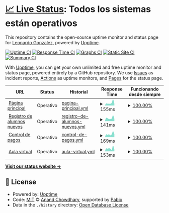 # [📈 Live Status](https://demo.upptime.js.org): <!--live status--> **Todos los sistemas están operativos**

This repository contains the open-source uptime monitor and status page for [Leonardo Gonzalez](https://demo.upptime.js.org), powered by [Upptime](https://github.com/upptime/upptime).

[![Uptime CI](https://github.com/gonzalezrujano/sigloxxi_status/workflows/Uptime%20CI/badge.svg)](https://github.com/gonzalezrujano/sigloxxi_status/actions?query=workflow%3A%22Uptime+CI%22)
[![Response Time CI](https://github.com/gonzalezrujano/sigloxxi_status/workflows/Response%20Time%20CI/badge.svg)](https://github.com/gonzalezrujano/sigloxxi_status/actions?query=workflow%3A%22Response+Time+CI%22)
[![Graphs CI](https://github.com/gonzalezrujano/sigloxxi_status/workflows/Graphs%20CI/badge.svg)](https://github.com/gonzalezrujano/sigloxxi_status/actions?query=workflow%3A%22Graphs+CI%22)
[![Static Site CI](https://github.com/gonzalezrujano/sigloxxi_status/workflows/Static%20Site%20CI/badge.svg)](https://github.com/gonzalezrujano/sigloxxi_status/actions?query=workflow%3A%22Static+Site+CI%22)
[![Summary CI](https://github.com/gonzalezrujano/sigloxxi_status/workflows/Summary%20CI/badge.svg)](https://github.com/gonzalezrujano/sigloxxi_status/actions?query=workflow%3A%22Summary+CI%22)

With [Upptime](https://upptime.js.org), you can get your own unlimited and free uptime monitor and status page, powered entirely by a GitHub repository. We use [Issues](https://github.com/gonzalezrujano/sigloxxi_status/issues) as incident reports, [Actions](https://github.com/gonzalezrujano/sigloxxi_status/actions) as uptime monitors, and [Pages](https://demo.upptime.js.org) for the status page.

<!--start: status pages-->
<!-- This summary is generated by Upptime (https://github.com/upptime/upptime) -->
<!-- Do not edit this manually, your changes will be overwritten -->
<!-- prettier-ignore -->
| URL | Status | Historial | Response Time | Funcionando desde siempre |
| --- | ------ | ------- | ------------- | ------ |
| <img alt="" src="https://icons.duckduckgo.com/ip3/colegiosigloxxi.net.ico" height="13"> [Página principal](https://colegiosigloxxi.net) | Operativo | [pagina-principal.yml](https://github.com/gonzalezrujano/sigloxxi_status/commits/HEAD/history/pagina-principal.yml) | <details><summary><img alt="Gráfico de tiempo de respuesta" src="./graphs/pagina-principal/response-time-week.png" height="20"> 155ms</summary><br><a href="https://gonzalezrujano.github.io/sigloxxi_status/history/pagina-principal"><img alt="Response time 215" src="https://img.shields.io/endpoint?url=https%3A%2F%2Fraw.githubusercontent.com%2Fgonzalezrujano%2Fsigloxxi_status%2FHEAD%2Fapi%2Fpagina-principal%2Fresponse-time.json"></a><br><a href="https://gonzalezrujano.github.io/sigloxxi_status/history/pagina-principal"><img alt="Tiempos de respuesta las últimas 24 horas 96" src="https://img.shields.io/endpoint?url=https%3A%2F%2Fraw.githubusercontent.com%2Fgonzalezrujano%2Fsigloxxi_status%2FHEAD%2Fapi%2Fpagina-principal%2Fresponse-time-day.json"></a><br><a href="https://gonzalezrujano.github.io/sigloxxi_status/history/pagina-principal"><img alt="Tiempos de respuesta los últimos 7 dias 155" src="https://img.shields.io/endpoint?url=https%3A%2F%2Fraw.githubusercontent.com%2Fgonzalezrujano%2Fsigloxxi_status%2FHEAD%2Fapi%2Fpagina-principal%2Fresponse-time-week.json"></a><br><a href="https://gonzalezrujano.github.io/sigloxxi_status/history/pagina-principal"><img alt="Tiempos de respuesta los últimos 30 dias 216" src="https://img.shields.io/endpoint?url=https%3A%2F%2Fraw.githubusercontent.com%2Fgonzalezrujano%2Fsigloxxi_status%2FHEAD%2Fapi%2Fpagina-principal%2Fresponse-time-month.json"></a><br><a href="https://gonzalezrujano.github.io/sigloxxi_status/history/pagina-principal"><img alt="Tiempos de respuesta el último año 215" src="https://img.shields.io/endpoint?url=https%3A%2F%2Fraw.githubusercontent.com%2Fgonzalezrujano%2Fsigloxxi_status%2FHEAD%2Fapi%2Fpagina-principal%2Fresponse-time-year.json"></a></details> | <details><summary><a href="https://gonzalezrujano.github.io/sigloxxi_status/history/pagina-principal">100.00%</a></summary><a href="https://gonzalezrujano.github.io/sigloxxi_status/history/pagina-principal"><img alt="Funcionando desde siempre 100.00%" src="https://img.shields.io/endpoint?url=https%3A%2F%2Fraw.githubusercontent.com%2Fgonzalezrujano%2Fsigloxxi_status%2FHEAD%2Fapi%2Fpagina-principal%2Fuptime.json"></a><br><a href="https://gonzalezrujano.github.io/sigloxxi_status/history/pagina-principal"><img alt="Funcionando las ultimas 24 horas 100.00%" src="https://img.shields.io/endpoint?url=https%3A%2F%2Fraw.githubusercontent.com%2Fgonzalezrujano%2Fsigloxxi_status%2FHEAD%2Fapi%2Fpagina-principal%2Fuptime-day.json"></a><br><a href="https://gonzalezrujano.github.io/sigloxxi_status/history/pagina-principal"><img alt="Funcionando los últimos 7 dias 100.00%" src="https://img.shields.io/endpoint?url=https%3A%2F%2Fraw.githubusercontent.com%2Fgonzalezrujano%2Fsigloxxi_status%2FHEAD%2Fapi%2Fpagina-principal%2Fuptime-week.json"></a><br><a href="https://gonzalezrujano.github.io/sigloxxi_status/history/pagina-principal"><img alt="Funcionando el último mes 100.00%" src="https://img.shields.io/endpoint?url=https%3A%2F%2Fraw.githubusercontent.com%2Fgonzalezrujano%2Fsigloxxi_status%2FHEAD%2Fapi%2Fpagina-principal%2Fuptime-month.json"></a><br><a href="https://gonzalezrujano.github.io/sigloxxi_status/history/pagina-principal"><img alt="Funcionando el último año 100.00%" src="https://img.shields.io/endpoint?url=https%3A%2F%2Fraw.githubusercontent.com%2Fgonzalezrujano%2Fsigloxxi_status%2FHEAD%2Fapi%2Fpagina-principal%2Fuptime-year.json"></a></details>
| <img alt="" src="https://icons.duckduckgo.com/ip3/register.colegiosigloxxi.net.ico" height="13"> [Registro de alumnos nuevos](https://register.colegiosigloxxi.net) | Operativo | [registro-de-alumnos-nuevos.yml](https://github.com/gonzalezrujano/sigloxxi_status/commits/HEAD/history/registro-de-alumnos-nuevos.yml) | <details><summary><img alt="Gráfico de tiempo de respuesta" src="./graphs/registro-de-alumnos-nuevos/response-time-week.png" height="20"> 141ms</summary><br><a href="https://gonzalezrujano.github.io/sigloxxi_status/history/registro-de-alumnos-nuevos"><img alt="Response time 182" src="https://img.shields.io/endpoint?url=https%3A%2F%2Fraw.githubusercontent.com%2Fgonzalezrujano%2Fsigloxxi_status%2FHEAD%2Fapi%2Fregistro-de-alumnos-nuevos%2Fresponse-time.json"></a><br><a href="https://gonzalezrujano.github.io/sigloxxi_status/history/registro-de-alumnos-nuevos"><img alt="Tiempos de respuesta las últimas 24 horas 99" src="https://img.shields.io/endpoint?url=https%3A%2F%2Fraw.githubusercontent.com%2Fgonzalezrujano%2Fsigloxxi_status%2FHEAD%2Fapi%2Fregistro-de-alumnos-nuevos%2Fresponse-time-day.json"></a><br><a href="https://gonzalezrujano.github.io/sigloxxi_status/history/registro-de-alumnos-nuevos"><img alt="Tiempos de respuesta los últimos 7 dias 141" src="https://img.shields.io/endpoint?url=https%3A%2F%2Fraw.githubusercontent.com%2Fgonzalezrujano%2Fsigloxxi_status%2FHEAD%2Fapi%2Fregistro-de-alumnos-nuevos%2Fresponse-time-week.json"></a><br><a href="https://gonzalezrujano.github.io/sigloxxi_status/history/registro-de-alumnos-nuevos"><img alt="Tiempos de respuesta los últimos 30 dias 185" src="https://img.shields.io/endpoint?url=https%3A%2F%2Fraw.githubusercontent.com%2Fgonzalezrujano%2Fsigloxxi_status%2FHEAD%2Fapi%2Fregistro-de-alumnos-nuevos%2Fresponse-time-month.json"></a><br><a href="https://gonzalezrujano.github.io/sigloxxi_status/history/registro-de-alumnos-nuevos"><img alt="Tiempos de respuesta el último año 182" src="https://img.shields.io/endpoint?url=https%3A%2F%2Fraw.githubusercontent.com%2Fgonzalezrujano%2Fsigloxxi_status%2FHEAD%2Fapi%2Fregistro-de-alumnos-nuevos%2Fresponse-time-year.json"></a></details> | <details><summary><a href="https://gonzalezrujano.github.io/sigloxxi_status/history/registro-de-alumnos-nuevos">100.00%</a></summary><a href="https://gonzalezrujano.github.io/sigloxxi_status/history/registro-de-alumnos-nuevos"><img alt="Funcionando desde siempre 100.00%" src="https://img.shields.io/endpoint?url=https%3A%2F%2Fraw.githubusercontent.com%2Fgonzalezrujano%2Fsigloxxi_status%2FHEAD%2Fapi%2Fregistro-de-alumnos-nuevos%2Fuptime.json"></a><br><a href="https://gonzalezrujano.github.io/sigloxxi_status/history/registro-de-alumnos-nuevos"><img alt="Funcionando las ultimas 24 horas 100.00%" src="https://img.shields.io/endpoint?url=https%3A%2F%2Fraw.githubusercontent.com%2Fgonzalezrujano%2Fsigloxxi_status%2FHEAD%2Fapi%2Fregistro-de-alumnos-nuevos%2Fuptime-day.json"></a><br><a href="https://gonzalezrujano.github.io/sigloxxi_status/history/registro-de-alumnos-nuevos"><img alt="Funcionando los últimos 7 dias 100.00%" src="https://img.shields.io/endpoint?url=https%3A%2F%2Fraw.githubusercontent.com%2Fgonzalezrujano%2Fsigloxxi_status%2FHEAD%2Fapi%2Fregistro-de-alumnos-nuevos%2Fuptime-week.json"></a><br><a href="https://gonzalezrujano.github.io/sigloxxi_status/history/registro-de-alumnos-nuevos"><img alt="Funcionando el último mes 100.00%" src="https://img.shields.io/endpoint?url=https%3A%2F%2Fraw.githubusercontent.com%2Fgonzalezrujano%2Fsigloxxi_status%2FHEAD%2Fapi%2Fregistro-de-alumnos-nuevos%2Fuptime-month.json"></a><br><a href="https://gonzalezrujano.github.io/sigloxxi_status/history/registro-de-alumnos-nuevos"><img alt="Funcionando el último año 100.00%" src="https://img.shields.io/endpoint?url=https%3A%2F%2Fraw.githubusercontent.com%2Fgonzalezrujano%2Fsigloxxi_status%2FHEAD%2Fapi%2Fregistro-de-alumnos-nuevos%2Fuptime-year.json"></a></details>
| <img alt="" src="https://icons.duckduckgo.com/ip3/pagos.colegiosigloxxi.net.ico" height="13"> [Control de pagos](https://pagos.colegiosigloxxi.net/auth/login) | Operativo | [control-de-pagos.yml](https://github.com/gonzalezrujano/sigloxxi_status/commits/HEAD/history/control-de-pagos.yml) | <details><summary><img alt="Gráfico de tiempo de respuesta" src="./graphs/control-de-pagos/response-time-week.png" height="20"> 169ms</summary><br><a href="https://gonzalezrujano.github.io/sigloxxi_status/history/control-de-pagos"><img alt="Response time 185" src="https://img.shields.io/endpoint?url=https%3A%2F%2Fraw.githubusercontent.com%2Fgonzalezrujano%2Fsigloxxi_status%2FHEAD%2Fapi%2Fcontrol-de-pagos%2Fresponse-time.json"></a><br><a href="https://gonzalezrujano.github.io/sigloxxi_status/history/control-de-pagos"><img alt="Tiempos de respuesta las últimas 24 horas 163" src="https://img.shields.io/endpoint?url=https%3A%2F%2Fraw.githubusercontent.com%2Fgonzalezrujano%2Fsigloxxi_status%2FHEAD%2Fapi%2Fcontrol-de-pagos%2Fresponse-time-day.json"></a><br><a href="https://gonzalezrujano.github.io/sigloxxi_status/history/control-de-pagos"><img alt="Tiempos de respuesta los últimos 7 dias 169" src="https://img.shields.io/endpoint?url=https%3A%2F%2Fraw.githubusercontent.com%2Fgonzalezrujano%2Fsigloxxi_status%2FHEAD%2Fapi%2Fcontrol-de-pagos%2Fresponse-time-week.json"></a><br><a href="https://gonzalezrujano.github.io/sigloxxi_status/history/control-de-pagos"><img alt="Tiempos de respuesta los últimos 30 dias 193" src="https://img.shields.io/endpoint?url=https%3A%2F%2Fraw.githubusercontent.com%2Fgonzalezrujano%2Fsigloxxi_status%2FHEAD%2Fapi%2Fcontrol-de-pagos%2Fresponse-time-month.json"></a><br><a href="https://gonzalezrujano.github.io/sigloxxi_status/history/control-de-pagos"><img alt="Tiempos de respuesta el último año 185" src="https://img.shields.io/endpoint?url=https%3A%2F%2Fraw.githubusercontent.com%2Fgonzalezrujano%2Fsigloxxi_status%2FHEAD%2Fapi%2Fcontrol-de-pagos%2Fresponse-time-year.json"></a></details> | <details><summary><a href="https://gonzalezrujano.github.io/sigloxxi_status/history/control-de-pagos">100.00%</a></summary><a href="https://gonzalezrujano.github.io/sigloxxi_status/history/control-de-pagos"><img alt="Funcionando desde siempre 100.00%" src="https://img.shields.io/endpoint?url=https%3A%2F%2Fraw.githubusercontent.com%2Fgonzalezrujano%2Fsigloxxi_status%2FHEAD%2Fapi%2Fcontrol-de-pagos%2Fuptime.json"></a><br><a href="https://gonzalezrujano.github.io/sigloxxi_status/history/control-de-pagos"><img alt="Funcionando las ultimas 24 horas 100.00%" src="https://img.shields.io/endpoint?url=https%3A%2F%2Fraw.githubusercontent.com%2Fgonzalezrujano%2Fsigloxxi_status%2FHEAD%2Fapi%2Fcontrol-de-pagos%2Fuptime-day.json"></a><br><a href="https://gonzalezrujano.github.io/sigloxxi_status/history/control-de-pagos"><img alt="Funcionando los últimos 7 dias 100.00%" src="https://img.shields.io/endpoint?url=https%3A%2F%2Fraw.githubusercontent.com%2Fgonzalezrujano%2Fsigloxxi_status%2FHEAD%2Fapi%2Fcontrol-de-pagos%2Fuptime-week.json"></a><br><a href="https://gonzalezrujano.github.io/sigloxxi_status/history/control-de-pagos"><img alt="Funcionando el último mes 100.00%" src="https://img.shields.io/endpoint?url=https%3A%2F%2Fraw.githubusercontent.com%2Fgonzalezrujano%2Fsigloxxi_status%2FHEAD%2Fapi%2Fcontrol-de-pagos%2Fuptime-month.json"></a><br><a href="https://gonzalezrujano.github.io/sigloxxi_status/history/control-de-pagos"><img alt="Funcionando el último año 100.00%" src="https://img.shields.io/endpoint?url=https%3A%2F%2Fraw.githubusercontent.com%2Fgonzalezrujano%2Fsigloxxi_status%2FHEAD%2Fapi%2Fcontrol-de-pagos%2Fuptime-year.json"></a></details>
| <img alt="" src="https://icons.duckduckgo.com/ip3/aula.colegiosigloxxi.net.ico" height="13"> [Aula virtual](https://aula.colegiosigloxxi.net/auth/login) | Operativo | [aula-virtual.yml](https://github.com/gonzalezrujano/sigloxxi_status/commits/HEAD/history/aula-virtual.yml) | <details><summary><img alt="Gráfico de tiempo de respuesta" src="./graphs/aula-virtual/response-time-week.png" height="20"> 153ms</summary><br><a href="https://gonzalezrujano.github.io/sigloxxi_status/history/aula-virtual"><img alt="Response time 180" src="https://img.shields.io/endpoint?url=https%3A%2F%2Fraw.githubusercontent.com%2Fgonzalezrujano%2Fsigloxxi_status%2FHEAD%2Fapi%2Faula-virtual%2Fresponse-time.json"></a><br><a href="https://gonzalezrujano.github.io/sigloxxi_status/history/aula-virtual"><img alt="Tiempos de respuesta las últimas 24 horas 82" src="https://img.shields.io/endpoint?url=https%3A%2F%2Fraw.githubusercontent.com%2Fgonzalezrujano%2Fsigloxxi_status%2FHEAD%2Fapi%2Faula-virtual%2Fresponse-time-day.json"></a><br><a href="https://gonzalezrujano.github.io/sigloxxi_status/history/aula-virtual"><img alt="Tiempos de respuesta los últimos 7 dias 153" src="https://img.shields.io/endpoint?url=https%3A%2F%2Fraw.githubusercontent.com%2Fgonzalezrujano%2Fsigloxxi_status%2FHEAD%2Fapi%2Faula-virtual%2Fresponse-time-week.json"></a><br><a href="https://gonzalezrujano.github.io/sigloxxi_status/history/aula-virtual"><img alt="Tiempos de respuesta los últimos 30 dias 187" src="https://img.shields.io/endpoint?url=https%3A%2F%2Fraw.githubusercontent.com%2Fgonzalezrujano%2Fsigloxxi_status%2FHEAD%2Fapi%2Faula-virtual%2Fresponse-time-month.json"></a><br><a href="https://gonzalezrujano.github.io/sigloxxi_status/history/aula-virtual"><img alt="Tiempos de respuesta el último año 180" src="https://img.shields.io/endpoint?url=https%3A%2F%2Fraw.githubusercontent.com%2Fgonzalezrujano%2Fsigloxxi_status%2FHEAD%2Fapi%2Faula-virtual%2Fresponse-time-year.json"></a></details> | <details><summary><a href="https://gonzalezrujano.github.io/sigloxxi_status/history/aula-virtual">100.00%</a></summary><a href="https://gonzalezrujano.github.io/sigloxxi_status/history/aula-virtual"><img alt="Funcionando desde siempre 100.00%" src="https://img.shields.io/endpoint?url=https%3A%2F%2Fraw.githubusercontent.com%2Fgonzalezrujano%2Fsigloxxi_status%2FHEAD%2Fapi%2Faula-virtual%2Fuptime.json"></a><br><a href="https://gonzalezrujano.github.io/sigloxxi_status/history/aula-virtual"><img alt="Funcionando las ultimas 24 horas 100.00%" src="https://img.shields.io/endpoint?url=https%3A%2F%2Fraw.githubusercontent.com%2Fgonzalezrujano%2Fsigloxxi_status%2FHEAD%2Fapi%2Faula-virtual%2Fuptime-day.json"></a><br><a href="https://gonzalezrujano.github.io/sigloxxi_status/history/aula-virtual"><img alt="Funcionando los últimos 7 dias 100.00%" src="https://img.shields.io/endpoint?url=https%3A%2F%2Fraw.githubusercontent.com%2Fgonzalezrujano%2Fsigloxxi_status%2FHEAD%2Fapi%2Faula-virtual%2Fuptime-week.json"></a><br><a href="https://gonzalezrujano.github.io/sigloxxi_status/history/aula-virtual"><img alt="Funcionando el último mes 100.00%" src="https://img.shields.io/endpoint?url=https%3A%2F%2Fraw.githubusercontent.com%2Fgonzalezrujano%2Fsigloxxi_status%2FHEAD%2Fapi%2Faula-virtual%2Fuptime-month.json"></a><br><a href="https://gonzalezrujano.github.io/sigloxxi_status/history/aula-virtual"><img alt="Funcionando el último año 100.00%" src="https://img.shields.io/endpoint?url=https%3A%2F%2Fraw.githubusercontent.com%2Fgonzalezrujano%2Fsigloxxi_status%2FHEAD%2Fapi%2Faula-virtual%2Fuptime-year.json"></a></details>

<!--end: status pages-->

[**Visit our status website →**](https://demo.upptime.js.org)

## 📄 License

- Powered by: [Upptime](https://github.com/upptime/upptime)
- Code: [MIT](./LICENSE) © [Anand Chowdhary](https://anandchowdhary.com), supported by [Pabio](https://pabio.com)
- Data in the `./history` directory: [Open Database License](https://opendatacommons.org/licenses/odbl/1-0/)
